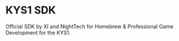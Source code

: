 # KYS1 SDK
Official SDK by XI and NightTech for Homebrew & Professional Game Development for the KYS1.
